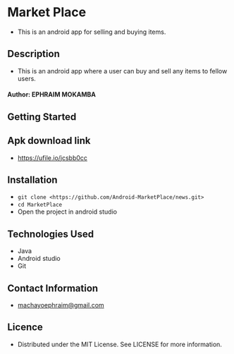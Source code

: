 # Market Place
* This is an android app for selling and buying items.

## Description
* This is an android app where a user can buy and sell any items to fellow users.
#### Author: **EPHRAIM MOKAMBA**


## Getting Started


## Apk download link
* https://ufile.io/jcsbb0cc

## Installation
* `git clone <https://github.com/Android-MarketPlace/news.git>` 
* `cd MarketPlace`
* Open the project in android studio 


## Technologies Used
* Java
* Android studio 
* Git 

## Contact Information
* machayoephraim@gmail.com

## Licence
* Distributed under the MIT License. See LICENSE for more information.


